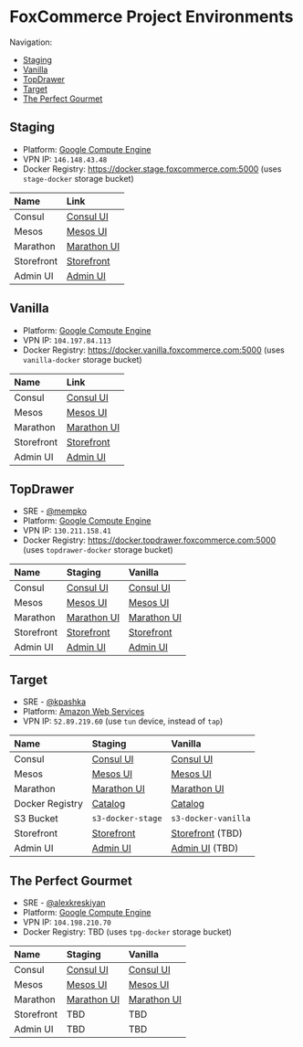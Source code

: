 # FoxCommerce Project Environments

Navigation:
* [Staging](#staging)
* [Vanilla](#vanilla)
* [TopDrawer](#topdrawer)
* [Target](#target)
* [The Perfect Gourmet](#the-perfect-gourmet)

## Staging

* Platform: [Google Compute Engine](https://console.cloud.google.com/compute/instances?project=foxcomm-staging&authuser=1)
* VPN IP: `146.148.43.48`
* Docker Registry: https://docker.stage.foxcommerce.com:5000 (uses `stage-docker` storage bucket)

| Name       | Link                                                             |
|:-----------|:-----------------------------------------------------------------|
| Consul     | [Consul UI](http://10.240.0.10:8500/ui/#/foxcomm-stage/services) |
| Mesos      | [Mesos UI](http://10.240.0.3:5050/#/)                            |
| Marathon   | [Marathon UI](http://10.240.0.3:8080/ui/#/apps)                  |
| Storefront | [Storefront](https://stage.foxcommerce.com)                      |
| Admin UI   | [Admin UI](https://stage.foxcommerce.com/admin)                  |

## Vanilla

* Platform: [Google Compute Engine](https://console.cloud.google.com/compute/instances?project=foxcommerce-production-shared&authuser=1)
* VPN IP: `104.197.84.113`
* Docker Registry: https://docker.vanilla.foxcommerce.com:5000 (uses `vanilla-docker` storage bucket)

| Name       | Link                                                    |
|:-----------|:--------------------------------------------------------|
| Consul     | [Consul UI](http://10.0.0.3:8500/ui/#/vanilla/services) |
| Mesos      | [Mesos UI](http://10.0.0.3:5050/#/)                     |
| Marathon   | [Marathon UI](http://10.0.0.3:8080/ui/#/apps)           |
| Storefront | [Storefront](https://vanilla.foxcommerce.com)           |
| Admin UI   | [Admin UI](https://admin.vanilla.foxcommerce.com)       |

## TopDrawer

* SRE - [@mempko](https://github.com/mempko)
* Platform: [Google Compute Engine](https://console.cloud.google.com/compute/instances?project=foxcommerce-production-shared&authuser=1)
* VPN IP: `130.211.158.41`
* Docker Registry: https://docker.topdrawer.foxcommerce.com:5000 (uses `topdrawer-docker` storage bucket)

| Name       | Staging                                                          | Vanilla                                                        |
|:-----------|:-----------------------------------------------------------------|:---------------------------------------------------------------|
| Consul     | [Consul UI](http://10.0.0.15:8500/ui/#/topdrawer-stage/services) | [Consul UI](http://10.0.0.3:8500/ui/#/topdrawer/services)      |
| Mesos      | [Mesos UI](http://10.0.0.15:5050/#/)                             | [Mesos UI](http://10.0.0.3:5050/#/)                            |
| Marathon   | [Marathon UI](http://10.0.0.15:8080/ui/#/apps)                   | [Marathon UI](http://10.0.0.3:8080/ui/#/apps)                  |
| Storefront | [Storefront](https://topdrawer-stage.foxcommerce.com)            | [Storefront](https://topdrawer-production.foxcommerce.com)     |
| Admin UI   | [Admin UI](https://admin.topdrawer-stage.foxcommerce.com)        | [Admin UI](https://admin.topdrawer-production.foxcommerce.com) |

## Target

* SRE - [@kpashka](https://github.com/kpashka)
* Platform: [Amazon Web Services](https://us-west-2.console.aws.amazon.com/ec2/v2/home?region=us-west-2#Instances:sort=instanceId)
* VPN IP: `52.89.219.60` (use `tun` device, instead of `tap`)

| Name            | Staging                                                                              | Vanilla                                                                          |
|:----------------|:-------------------------------------------------------------------------------------|:---------------------------------------------------------------------------------|
| Consul          | [Consul UI](http://docker-tgt-stage.foxcommerce.com:8500/ui/#/target-stage/services) | [Consul UI](http://docker-tgt-vanilla.foxcommerce.com:8500/ui/#/target/services) |
| Mesos           | [Mesos UI](http://docker-tgt-stage.foxcommerce.com:5050/#/)                          | [Mesos UI](http://10.0.7.209:5050/#/)                                            |
| Marathon        | [Marathon UI](http://docker-tgt-stage.foxcommerce.com:8080/ui/#/apps)                | [Marathon UI](http://docker-tgt-vanilla.foxcommerce.com:8080/ui/#/apps)          |
| Docker Registry | [Catalog](https://docker-tgt-stage.foxcommerce.com:5000/v2/_catalog)                 | [Catalog](https://docker-tgt-vanilla.foxcommerce.com:5000/v2/_catalog)           |
| S3 Bucket       | `s3-docker-stage`                                                                    | `s3-docker-vanilla`                                                              |
| Storefront      | [Storefront](https://tgt-stage.foxcommerce.com)                                      | [Storefront](https://tgt-vanilla.foxcommerce.com) (TBD)                          |
| Admin UI        | [Admin UI](https://admin-tgt-stage.foxcommerce.com/admin/login)                      | [Admin UI](https://admin-tgt-vanilla.foxcommerce.com/admin/login) (TBD)          |

## The Perfect Gourmet

* SRE - [@alexkreskiyan](https://github.com/alexkreskiyan)
* Platform: [Google Compute Engine](https://console.cloud.google.com/compute/instances?project=foxcommerce-production-shared&authuser=1)
* VPN IP: `104.198.210.70`
* Docker Registry: TBD (uses `tpg-docker` storage bucket)

| Name            | Staging                                                   | Vanilla                                              |
|:----------------|:----------------------------------------------------------|:-----------------------------------------------------|
| Consul          | [Consul UI](http://10.0.0.3:8500/ui/#/tpg-stage/services) | [Consul UI](http://10.0.0.10:8500/ui/#/tpg/services) |
| Mesos           | [Mesos UI](http://10.0.0.3:5050/#/)                       | [Mesos UI](http://10.0.0.10:5050/#/)                 |
| Marathon        | [Marathon UI](http://10.0.0.3:8080/ui/#/apps)             | [Marathon UI](http://10.0.0.10:8080/ui/#/apps)       |
| Storefront      | TBD                                                       | TBD                                                  |
| Admin UI        | TBD                                                       | TBD                                                  |
